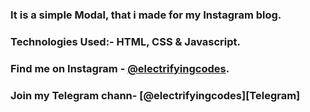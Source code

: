 ### It is a simple Modal, that i made for my Instagram blog.

### Technologies Used:- HTML, CSS & Javascript.

### Find me on Instagram - [@electrifyingcodes][Instagram].
### Join my Telegram chann- [@electrifyingcodes][Telegram]
[Instagram]: https://www.instagram.com/electrifyingcodes